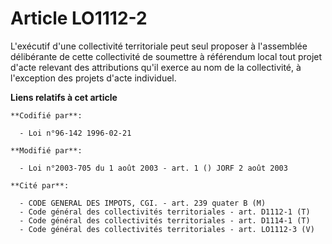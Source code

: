 # Article LO1112-2

L'exécutif d'une collectivité territoriale peut seul proposer à l'assemblée délibérante de cette collectivité de soumettre à
référendum local tout projet d'acte relevant des attributions qu'il exerce au nom de la collectivité, à l'exception des
projets d'acte individuel.

**Liens relatifs à cet article**

	**Codifié par**:

	  - Loi n°96-142 1996-02-21

	**Modifié par**:

	  - Loi n°2003-705 du 1 août 2003 - art. 1 () JORF 2 août 2003

	**Cité par**:

	  - CODE GENERAL DES IMPOTS, CGI. - art. 239 quater B (M)
	  - Code général des collectivités territoriales - art. D1112-1 (T)
	  - Code général des collectivités territoriales - art. D1114-1 (T)
	  - Code général des collectivités territoriales - art. LO1112-3 (V)
